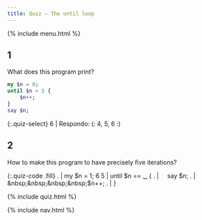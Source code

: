 ```yaml
---
title: Quiz — The until loop
---
```


{% include menu.html %}

## 1

What does this program print?

```raku
my $n = 0;
until $n > 5 {
    $n++;
}
say $n;
```

{:.quiz-select}
6 | Respondo: (: 4, 5, 6 :)

## 2

How to make this program to have precisely five iterations?

{:.quiz-code .fill}
. | my $n = 1;
6 5 | until $n == ␣ {
. | &nbsp;&nbsp;&nbsp;&nbsp;say $n;
. | &nbsp;&nbsp;&nbsp;&nbsp;$n++;
. | }

{% include quiz.html %}

{% include nav.html %}
